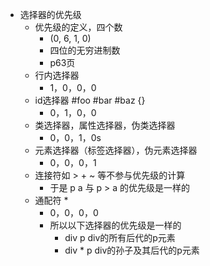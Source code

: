 * 选择器的优先级
  * 优先级的定义，四个数
    * (0, 6, 1, 0)
    * 四位的无穷进制数
    * p63页
  * 行内选择器
    * 1，0，0，0
  * id选择器    #foo #bar #baz {} 
    * 0，1，0，0
  * 类选择器，属性选择器，伪类选择器
    * 0，0，1，0s
  * 元素选择器（标签选择器），伪元素选择器
    * 0，0，0，1
  * 连接符如 > + ~ 等不参与优先级的计算
    * 于是 p a 与 p > a 的优先级是一样的
  * 通配符 *
    * 0，0，0，0
    * 所以以下选择器的优先级是一样的
      * div p      div的所有后代的p元素
      * div * p      div的孙子及其后代的p元素
